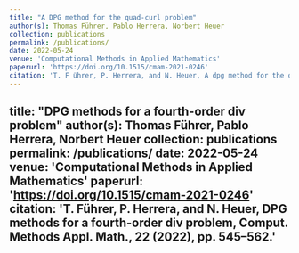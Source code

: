 ```yaml
---
title: "A DPG method for the quad-curl problem"
author(s): Thomas Führer, Pablo Herrera, Norbert Heuer
collection: publications
permalink: /publications/
date: 2022-05-24
venue: 'Computational Methods in Applied Mathematics'
paperurl: 'https://doi.org/10.1515/cmam-2021-0246'
citation: 'T. F ̈uhrer, P. Herrera, and N. Heuer, A dpg method for the quad-curl problem, arXiv preprint arXiv:2301.10588, (2023)'
---
```

title: "DPG methods for a fourth-order div problem"
author(s): Thomas Führer, Pablo Herrera, Norbert Heuer
collection: publications
permalink: /publications/
date: 2022-05-24
venue: 'Computational Methods in Applied Mathematics'
paperurl: 'https://doi.org/10.1515/cmam-2021-0246'
citation: 'T. Führer, P. Herrera, and N. Heuer, DPG methods for a fourth-order div problem,
Comput. Methods Appl. Math., 22 (2022), pp. 545–562.'
---

